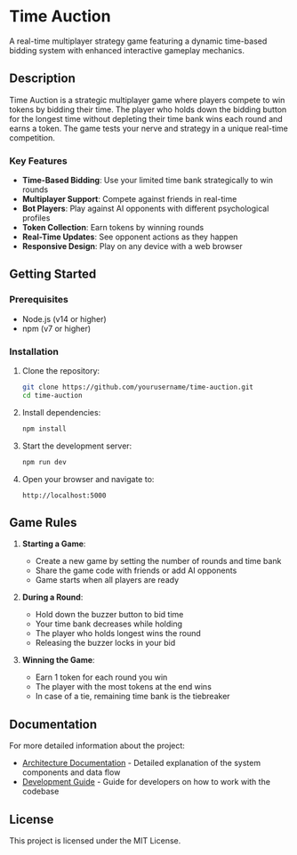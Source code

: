# Time Auction

A real-time multiplayer strategy game featuring a dynamic time-based bidding system with enhanced interactive gameplay mechanics.


## Description

Time Auction is a strategic multiplayer game where players compete to win tokens by bidding their time. The player who holds down the bidding button for the longest time without depleting their time bank wins each round and earns a token. The game tests your nerve and strategy in a unique real-time competition.

### Key Features

- **Time-Based Bidding**: Use your limited time bank strategically to win rounds
- **Multiplayer Support**: Compete against friends in real-time
- **Bot Players**: Play against AI opponents with different psychological profiles
- **Token Collection**: Earn tokens by winning rounds
- **Real-Time Updates**: See opponent actions as they happen
- **Responsive Design**: Play on any device with a web browser

## Getting Started

### Prerequisites

- Node.js (v14 or higher)
- npm (v7 or higher)

### Installation

1. Clone the repository:
   ```bash
   git clone https://github.com/yourusername/time-auction.git
   cd time-auction
   ```

2. Install dependencies:
   ```bash
   npm install
   ```

3. Start the development server:
   ```bash
   npm run dev
   ```

4. Open your browser and navigate to:
   ```
   http://localhost:5000
   ```

## Game Rules

1. **Starting a Game**:
   - Create a new game by setting the number of rounds and time bank
   - Share the game code with friends or add AI opponents
   - Game starts when all players are ready

2. **During a Round**:
   - Hold down the buzzer button to bid time
   - Your time bank decreases while holding
   - The player who holds longest wins the round
   - Releasing the buzzer locks in your bid

3. **Winning the Game**:
   - Earn 1 token for each round you win
   - The player with the most tokens at the end wins
   - In case of a tie, remaining time bank is the tiebreaker

## Documentation

For more detailed information about the project:

- [Architecture Documentation](docs/ARCHITECTURE.md) - Detailed explanation of the system components and data flow
- [Development Guide](docs/README.md) - Guide for developers on how to work with the codebase

## License

This project is licensed under the MIT License.
